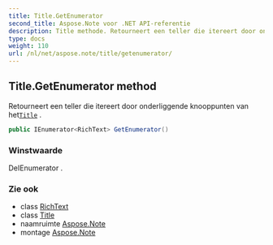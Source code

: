 ```yaml
---
title: Title.GetEnumerator
second_title: Aspose.Note voor .NET API-referentie
description: Title methode. Retourneert een teller die itereert door onderliggende knooppunten van hetTitle .
type: docs
weight: 110
url: /nl/net/aspose.note/title/getenumerator/
---
```

## Title.GetEnumerator method

Retourneert een teller die itereert door onderliggende knooppunten van het[`Title`](../) .

```csharp
public IEnumerator<RichText> GetEnumerator()
```

### Winstwaarde

DeIEnumerator .

### Zie ook

* class [RichText](../../richtext/)
* class [Title](../)
* naamruimte [Aspose.Note](../../title/)
* montage [Aspose.Note](../../../)


